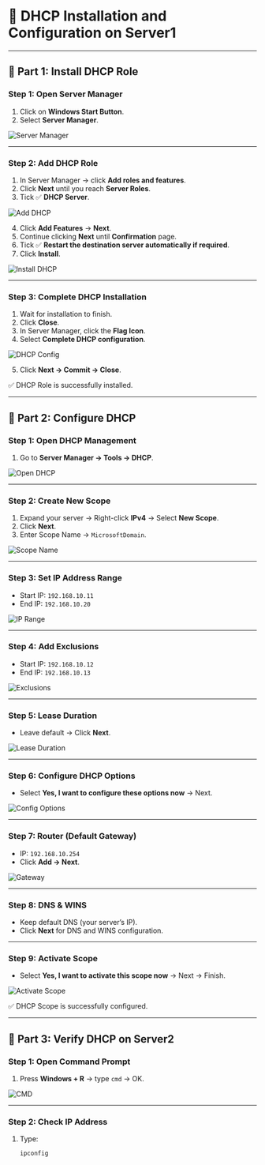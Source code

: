 # 📘 DHCP Installation and Configuration on Server1

---

## 🔹 Part 1: Install DHCP Role

### Step 1: Open Server Manager
1. Click on **Windows Start Button**.  
2. Select **Server Manager**.  

![Server Manager](https://github.com/user-attachments/assets/3c659dd1-8325-415b-968d-5bb1bc50a09c)

---

### Step 2: Add DHCP Role
1. In Server Manager → click **Add roles and features**.  
2. Click **Next** until you reach **Server Roles**.  
3. Tick ✅ **DHCP Server**.  

![Add DHCP](https://github.com/user-attachments/assets/a380a22b-bc6b-4c00-82fd-9b9ef9e908a0)

4. Click **Add Features** → **Next**.  
5. Continue clicking **Next** until **Confirmation** page.  
6. Tick ✅ **Restart the destination server automatically if required**.  
7. Click **Install**.  

![Install DHCP](https://github.com/user-attachments/assets/ef1630d9-cee8-4135-98f3-9b6ed951290c)

---

### Step 3: Complete DHCP Installation
1. Wait for installation to finish.  
2. Click **Close**.  
3. In Server Manager, click the **Flag Icon**.  
4. Select **Complete DHCP configuration**.  

![DHCP Config](https://github.com/user-attachments/assets/0689ed90-d1a2-4d82-b7df-a5607f5225f6)

5. Click **Next → Commit → Close**.  

✅ DHCP Role is successfully installed.

---

## 🔹 Part 2: Configure DHCP

### Step 1: Open DHCP Management
1. Go to **Server Manager → Tools → DHCP**.  

![Open DHCP](https://github.com/user-attachments/assets/27c30107-81b9-4ae8-826b-62f7ce7eceac)

---

### Step 2: Create New Scope
1. Expand your server → Right-click **IPv4** → Select **New Scope**.  
2. Click **Next**.  
3. Enter Scope Name → `MicrosoftDomain`.  

![Scope Name](https://github.com/user-attachments/assets/7d8f1ff4-84a9-4597-9b86-39626b1ecaa5)

---

### Step 3: Set IP Address Range
- Start IP: `192.168.10.11`  
- End IP: `192.168.10.20`  

![IP Range](https://github.com/user-attachments/assets/a630a92b-223e-42ab-ab04-6b8667752ea4)

---

### Step 4: Add Exclusions
- Start IP: `192.168.10.12`  
- End IP: `192.168.10.13`  

![Exclusions](https://github.com/user-attachments/assets/0578ac16-551a-4ae3-8460-14a5c6507190)

---

### Step 5: Lease Duration
- Leave default → Click **Next**.  

![Lease Duration](https://github.com/user-attachments/assets/12eef570-7b82-4caa-b5bc-3349db9254e0)

---

### Step 6: Configure DHCP Options
- Select **Yes, I want to configure these options now** → Next.  

![Config Options](https://github.com/user-attachments/assets/acaabcc3-4416-43d6-8ac5-d2382c2abb01)

---

### Step 7: Router (Default Gateway)
- IP: `192.168.10.254`  
- Click **Add → Next**.  

![Gateway](https://github.com/user-attachments/assets/843e174b-b448-457c-8b13-568c66a56788)

---

### Step 8: DNS & WINS
- Keep default DNS (your server’s IP).  
- Click **Next** for DNS and WINS configuration.  

---

### Step 9: Activate Scope
- Select **Yes, I want to activate this scope now** → Next → Finish.  

![Activate Scope](https://github.com/user-attachments/assets/a862f183-a8a8-44b3-88d4-812e5f4292b4)

✅ DHCP Scope is successfully configured.

---

## 🔹 Part 3: Verify DHCP on Server2

### Step 1: Open Command Prompt
1. Press **Windows + R** → type `cmd` → OK.  

![CMD](https://github.com/user-attachments/assets/68203c03-e563-4eac-a790-71e05761a907)

---

### Step 2: Check IP Address
1. Type:  
   ```
   ipconfig
   ```
